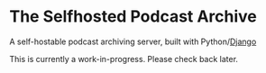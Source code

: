 # The Selfhosted Podcast Archive

A self-hostable podcast archiving server, built with Python/[Django](https://djangoproject.com)

This is currently a work-in-progress. Please check back later.